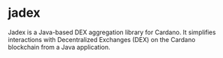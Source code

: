 # jadex
Jadex is a Java-based DEX aggregation library for Cardano. It simplifies interactions with Decentralized Exchanges (DEX) on the Cardano blockchain from a Java application. 
